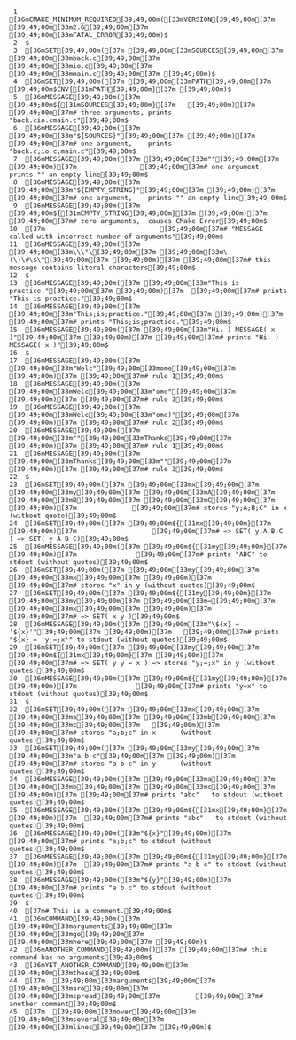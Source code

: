      1	[36mCMAKE_MINIMUM_REQUIRED[39;49;00m([33mVERSION[39;49;00m[37m [39;49;00m[33m2.6[39;49;00m[37m [39;49;00m[33mFATAL_ERROR[39;49;00m)$
     2	$
     3	[36mSET[39;49;00m([37m [39;49;00m[33mSOURCES[39;49;00m[37m [39;49;00m[33mback.c[39;49;00m[37m [39;49;00m[33mio.c[39;49;00m[37m [39;49;00m[33mmain.c[39;49;00m[37m [39;49;00m)$
     4	[36mSET[39;49;00m([37m [39;49;00m[33mPATH[39;49;00m[37m [39;49;00m$ENV{[31mPATH[39;49;00m}[37m [39;49;00m)$
     5	[36mMESSAGE[39;49;00m([37m [39;49;00m${[31mSOURCES[39;49;00m}[37m   [39;49;00m)[37m      [39;49;00m[37m# three arguments, prints "back.cio.cmain.c"[39;49;00m$
     6	[36mMESSAGE[39;49;00m([37m [39;49;00m[33m"${SOURCES}"[39;49;00m[37m [39;49;00m)[37m      [39;49;00m[37m# one argument,    prints "back.c;io.c;main.c"[39;49;00m$
     7	[36mMESSAGE[39;49;00m([37m [39;49;00m[33m""[39;49;00m[37m [39;49;00m)[37m                [39;49;00m[37m# one argument,    prints "" an empty line[39;49;00m$
     8	[36mMESSAGE[39;49;00m([37m [39;49;00m[33m"${EMPTY_STRING}"[39;49;00m[37m [39;49;00m)[37m [39;49;00m[37m# one argument,    prints "" an empty line[39;49;00m$
     9	[36mMESSAGE[39;49;00m([37m [39;49;00m${[31mEMPTY_STRING[39;49;00m}[37m [39;49;00m)[37m   [39;49;00m[37m# zero arguments,  causes CMake Error[39;49;00m$
    10	[37m                             [39;49;00m[37m# "MESSAGE called with incorrect number of arguments"[39;49;00m$
    11	[36mMESSAGE[39;49;00m([37m [39;49;00m[33m\\\"\[39;49;00m[37m [39;49;00m[33m\(\)\#\$\^[39;49;00m[37m [39;49;00m)[37m [39;49;00m[37m# this message contains literal characters[39;49;00m$
    12	$
    13	[36mMESSAGE[39;49;00m([37m [39;49;00m[33m"This is practice."[39;49;00m[37m [39;49;00m)[37m  [39;49;00m[37m# prints "This is practice."[39;49;00m$
    14	[36mMESSAGE[39;49;00m([37m [39;49;00m[33m"This;is;practice."[39;49;00m[37m [39;49;00m)[37m  [39;49;00m[37m# prints "This;is;practice."[39;49;00m$
    15	[36mMESSAGE[39;49;00m([37m [39;49;00m[33m"Hi. ) MESSAGE( x )"[39;49;00m[37m [39;49;00m)[37m [39;49;00m[37m# prints "Hi. ) MESSAGE( x )"[39;49;00m$
    16	$
    17	[36mMESSAGE[39;49;00m([37m [39;49;00m[33m"Welc"[39;49;00m[33mome[39;49;00m[37m [39;49;00m)[37m [39;49;00m[37m# rule 1[39;49;00m$
    18	[36mMESSAGE[39;49;00m([37m [39;49;00m[33mWelc[39;49;00m[33m"ome"[39;49;00m[37m [39;49;00m)[37m [39;49;00m[37m# rule 3[39;49;00m$
    19	[36mMESSAGE[39;49;00m([37m [39;49;00m[33mWelc[39;49;00m[33m"ome)"[39;49;00m[37m [39;49;00m)[37m [39;49;00m[37m# rule 2[39;49;00m$
    20	[36mMESSAGE[39;49;00m([37m [39;49;00m[33m""[39;49;00m[33mThanks[39;49;00m[37m [39;49;00m)[37m [39;49;00m[37m# rule 1[39;49;00m$
    21	[36mMESSAGE[39;49;00m([37m [39;49;00m[33mThanks[39;49;00m[33m""[39;49;00m[37m [39;49;00m)[37m [39;49;00m[37m# rule 3[39;49;00m$
    22	$
    23	[36mSET[39;49;00m([37m [39;49;00m[33mx[39;49;00m[37m [39;49;00m[33my[39;49;00m[37m [39;49;00m[33mA[39;49;00m[37m [39;49;00m[33mB[39;49;00m[37m [39;49;00m[33mC[39;49;00m[37m [39;49;00m)[37m              [39;49;00m[37m# stores "y;A;B;C" in x (without quote)[39;49;00m$
    24	[36mSET[39;49;00m([37m [39;49;00m${[31mx[39;49;00m}[37m [39;49;00m)[37m                   [39;49;00m[37m# => SET( y;A;B;C ) => SET( y A B C)[39;49;00m$
    25	[36mMESSAGE[39;49;00m([37m [39;49;00m${[31my[39;49;00m}[37m [39;49;00m)[37m               [39;49;00m[37m# prints "ABC" to stdout (without quotes)[39;49;00m$
    26	[36mSET[39;49;00m([37m [39;49;00m[33my[39;49;00m[37m [39;49;00m[33mx[39;49;00m[37m [39;49;00m)[37m                    [39;49;00m[37m# stores "x" in y (without quotes)[39;49;00m$
    27	[36mSET[39;49;00m([37m [39;49;00m${[31my[39;49;00m}[37m [39;49;00m[33my[39;49;00m[37m [39;49;00m[33m=[39;49;00m[37m [39;49;00m[33mx[39;49;00m[37m [39;49;00m)[37m             [39;49;00m[37m# => SET( x y )[39;49;00m$
    28	[36mMESSAGE[39;49;00m([37m [39;49;00m[33m"\${x} = '${x}'"[39;49;00m[37m [39;49;00m)[37m   [39;49;00m[37m# prints "${x} = 'y;=;x'" to stdout (without quotes)[39;49;00m$
    29	[36mSET[39;49;00m([37m [39;49;00m[33my[39;49;00m[37m [39;49;00m${[31mx[39;49;00m}[37m [39;49;00m)[37m                 [39;49;00m[37m# => SET( y y = x ) => stores "y;=;x" in y (without quotes)[39;49;00m$
    30	[36mMESSAGE[39;49;00m([37m [39;49;00m${[31my[39;49;00m}[37m [39;49;00m)[37m               [39;49;00m[37m# prints "y=x" to stdout (without quotes)[39;49;00m$
    31	$
    32	[36mSET[39;49;00m([37m [39;49;00m[33mx[39;49;00m[37m [39;49;00m[33ma[39;49;00m[37m [39;49;00m[33mb[39;49;00m[37m [39;49;00m[33mc[39;49;00m[37m   [39;49;00m)[37m [39;49;00m[37m# stores "a;b;c" in x      (without quotes)[39;49;00m$
    33	[36mSET[39;49;00m([37m [39;49;00m[33my[39;49;00m[37m [39;49;00m[33m"a b c"[39;49;00m[37m [39;49;00m)[37m [39;49;00m[37m# stores "a b c" in y      (without quotes)[39;49;00m$
    34	[36mMESSAGE[39;49;00m([37m [39;49;00m[33ma[39;49;00m[37m [39;49;00m[33mb[39;49;00m[37m [39;49;00m[33mc[39;49;00m[37m [39;49;00m)[37m [39;49;00m[37m# prints "abc"   to stdout (without quotes)[39;49;00m$
    35	[36mMESSAGE[39;49;00m([37m [39;49;00m${[31mx[39;49;00m}[37m [39;49;00m)[37m  [39;49;00m[37m# prints "abc"   to stdout (without quotes)[39;49;00m$
    36	[36mMESSAGE[39;49;00m([33m"${x}"[39;49;00m)[37m  [39;49;00m[37m# prints "a;b;c" to stdout (without quotes)[39;49;00m$
    37	[36mMESSAGE[39;49;00m([37m [39;49;00m${[31my[39;49;00m}[37m [39;49;00m)[37m  [39;49;00m[37m# prints "a b c" to stdout (without quotes)[39;49;00m$
    38	[36mMESSAGE[39;49;00m([33m"${y}"[39;49;00m)[37m  [39;49;00m[37m# prints "a b c" to stdout (without quotes)[39;49;00m$
    39	$
    40	[37m# This is a comment.[39;49;00m$
    41	[36mCOMMAND[39;49;00m([37m [39;49;00m[33marguments[39;49;00m[37m [39;49;00m[33mgo[39;49;00m[37m [39;49;00m[33mhere[39;49;00m[37m [39;49;00m)$
    42	[36mANOTHER_COMMAND[39;49;00m()[37m [39;49;00m[37m# this command has no arguments[39;49;00m$
    43	[36mYET_ANOTHER_COMMAND[39;49;00m([37m [39;49;00m[33mthese[39;49;00m$
    44	[37m  [39;49;00m[33marguments[39;49;00m[37m [39;49;00m[33mare[39;49;00m[37m [39;49;00m[33mspread[39;49;00m[37m         [39;49;00m[37m# another comment[39;49;00m$
    45	[37m  [39;49;00m[33mover[39;49;00m[37m [39;49;00m[33mseveral[39;49;00m[37m [39;49;00m[33mlines[39;49;00m[37m [39;49;00m)$
